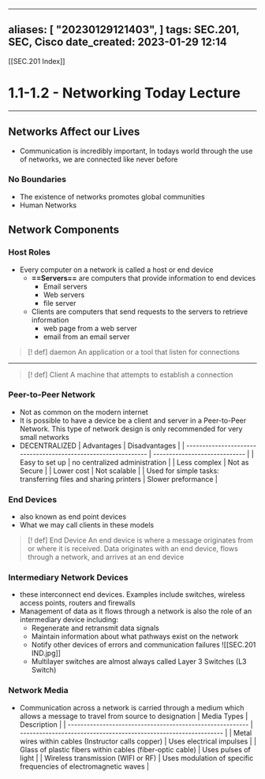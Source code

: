 
---
aliases: [ "20230129121403",  ]
tags: SEC.201, SEC, Cisco
date_created: 2023-01-29 12:14
---
[[SEC.201 Index]]
# 1.1-1.2 - Networking Today Lecture
---
## Networks Affect our Lives
- Communication is incredibly important, In todays world through the use of networks, we are connected like never before
### No Boundaries
- The existence of networks promotes global communities
- Human Networks

## Network Components
### Host Roles
- Every computer on a network is called a host or end device
	- **==Servers==** are computers that provide information to end devices
		- Email servers
		- Web servers
		- file server
	- Clients are computers that send requests to the servers to retrieve information
		- web page from a web server
		- email from an email server
>[! def] daemon
>An application or a tool that listen for connections
---
>[! def] Client
>A machine that attempts to establish a connection

### Peer-to-Peer Network
- Not as common on the modern internet 
- It is possible to have a device be a client and server in a Peer-to-Peer Network. This type of network design is only recommended for very small networks
- DECENTRALIZED
| Advantages                                                     | Disadvantages                 |
| -------------------------------------------------------------- | ----------------------------- |
| Easy to set up                                                 | no centralized administration |
| Less complex                                                   | Not as Secure                 |
| Lower cost                                                     | Not scalable                  |
| Used for simple tasks: transferring files and sharing printers | Slower preformance            |

### End Devices
- also known as end point devices
- What we may call clients in these models
>[! def] End Device
>An end device is where a message originates from or where it is received. Data originates with an end device, flows through a network, and arrives at an end device

### Intermediary Network Devices
- these interconnect end devices. Examples include switches, wireless access points, routers and firewalls
- Management of data as it flows through a network is also the role of an intermediary device including:
	- Regenerate and retransmit data signals
	- Maintain information about what pathways exist on the network
	- Notify other devices of errors and communication failures
![[SEC.201 IND.jpg]]
	- Multilayer switches are almost always called Layer 3 Switches (L3 Switch)

### Network Media
- Communication across a network is carried through a medium which allows a message to travel from source to designation
| Media Types                                               | Description                                                      |
| --------------------------------------------------------- | ---------------------------------------------------------------- |
| Metal wires within cables (Instructor calls copper)       | Uses electrical impulses                                         |
| Glass of plastic fibers within cables (fiber-optic cable) | Uses pulses of light                                             |
| Wireless transmission (WIFI or RF)                        | Uses modulation of specific frequencies of electromagnetic waves |

